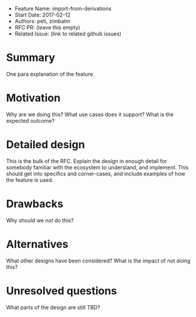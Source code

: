 - Feature Name: import-from-derivations
- Start Date: 2017-02-12
- Authors: peti, zimbatm
- RFC PR: (leave this empty)
- Related Issue: (link to related github issues)

# Summary
[summary]: #summary

One para explanation of the feature.

# Motivation
[motivation]: #motivation

Why are we doing this? What use cases does it support? What is the expected
outcome?

# Detailed design
[design]: #detailed-design

This is the bulk of the RFC. Explain the design in enough detail for somebody
familiar with the ecosystem to understand, and implement.  This should get
into specifics and corner-cases, and include examples of how the feature is
used.

# Drawbacks
[drawbacks]: #drawbacks

Why should we *not* do this?

# Alternatives
[alternatives]: #alternatives

What other designs have been considered? What is the impact of not doing this?

# Unresolved questions
[unresolved]: #unresolved-questions

What parts of the design are still TBD?
